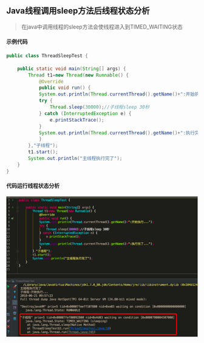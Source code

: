## Java线程调用sleep方法后线程状态分析
> 在java中调用线程的sleep方法会使线程进入到TIMED_WAITING状态

#### 示例代码
```java
public class ThreadSleepTest {

    public static void main(String[] args) {
        Thread t1=new Thread(new Runnable() {
            @Override
            public void run() {
            System.out.println(Thread.currentThread().getName()+":开始执行...");
            try {
                Thread.sleep(30000);//子线程sleep 30秒
            } catch (InterruptedException e) {
                e.printStackTrace();
            }
            System.out.println(Thread.currentThread().getName()+":执行完了...");
            }
        },"子线程");
        t1.start();
        System.out.println("主线程执行完了");
    }
}
```

#### 代码运行线程状态分析
![pic1](https://github.com/chlsmile/note/blob/master/notefile/thread/threadsleep.png)